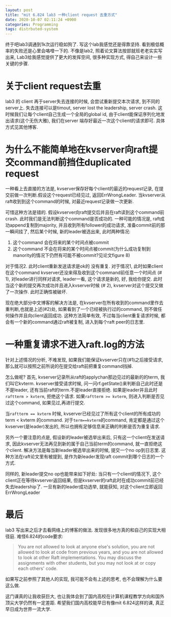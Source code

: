 ```yaml
---
layout: post
title: "mit 6.824 lab3 一种client request 去重方式"
date: 2020-10-07 02:11:24 +0900
categories: Programming
tags: distrbuted-system
---
```


终于吧lab3调通到1k次运行稳如狗了. 写这个lab我感觉还是得靠坚持. 看到极低概率的失败还是心里会咯噔一下的. 不像是lab2, 照着论文算法按部就班老老实实写出来, Lab3给我感觉提供了更大的发挥空间, 很多种实现方式, 得自己来设计一些关键的步骤.

# 关于client request去重
lab3 的 client 再于server失去连接的时候, 会尝试重新提交本次请求, 到不同的server上. 失去连接可以是timout, server lost the leadership, server crash. 这时候我们让每个client自己生成一个全局的global id, 由于client能保证序列化地发出请求(这个无伤大雅), 我们在server 端存好最近一次这个client的请求即可. 具体方式见其他博客.

# 为什么不能简单地在kvserver向raft提交command前挡住duplicated request

一种看上去直接的方法是, kvserver保存好每个client的最近的request记录, 在提交前做一次判断.假设这个request已经见过, 返回ErrWrongLeader. 当kvserver从raft收到到这个command的时候, 对最近request记录做一次更新.

可惜这种方法是错的. 假设kvserver向raft提交后并且在raft读到这个command前crash. 此时我们是无法判断这个command是否成功的. 一种可能的情况是, raft成功append复制到majority, 并且收到所有follower的成功请求, 准备commit前的那一瞬间挂了, 然后某个时候, 新的leader被选出来, 此时两种情况:

1. 这个command 会在将来的某个时间点被commit
2. 这个command 不会在将来的某个时间点被commit(为什么成功复制到manority的情况下仍然有可能不被commit?见论文figure 8)

对于情况2. 此时client重新发送请求是ok的 没有重复. 对于情况1, 此时如果client在这个command kvserver还没来得及收到这个command前任意一个时间点 (# 1), 对leader进行同样对请求, leader一看, 这个请求是新的, 好, 我给你提交. 此时当这个新的提交再次成功并且进入kvserver时候 (# 2), kvserver对这个提交又做了一次操作. 此时正确性被破坏.

现在绝大部分中文博客的解决方法是, 在kvserver在所有收到的command里作去重判断,也就是上述(#2)处, 如果看到了一个已经被执行过的command, 则不做任何操作并且向client返回成功. 这种方法简单有效, 不过每当client重复请求时候, 都会有一个新的command通过raft被复制, 进入到每个raft peer的日志里.

# 一种重复请求不进入raft.log的方法

针对上述情况的分析, 不难发现, 如果我们能保证kvserver只在(#1)之后接受请求, 那么就可以按照之前所说的在提交给raft前把重复command挡掉.

怎么做呢? 首先, kvserver记录所从raft的applychan那边见过的最新的的term, 我们叫它kvterm. kvserver接受请求时候, 问一问rf.getState()来判断自己此时还是不是leader, 还有当前raft的term.不是leader直接拒绝. 如果是leader并且此时`raftterm > kvterm`, 拒绝这个请求. 如果`raftterm >= kvterm`, 则进入判断是否见过这个command, 如果见过,再进行提交.

 当`raftterm == kvterm` 时候, kvserver已经见过了所有这个client的所有成功的term < kvterm 的command. 对于`term==kvterm`的command, 肯定都是通过这个kvserver(是leader)发出的, 所以也拥有足够信息来正确的判断是否为重复请求.

另外一个要注意的点是, 假设新的leader被选举出来后, 只有这一个client在发送请求, 因此kvserver无法再见到新的属于自己当前term的command, 就一直拒绝这个client. 解决方法是每当新leader被选举出来的时候, 提交一个no op到日志里. 这种方法在raft论文里有被提到, 是作为新leader发现raft commit到哪个日志的一个方式.

同样的, 新leader提交no op也能带来如下好处: 当只有一个client的情况下, 这个client正在等待kvserver返回结果, 但是kvserver的raft此时在成功commit前已经失去leadership了. 一旦有新的leader成功选举, 就能获知, 对这个client立即返回ErrWrongLeader

# 最后

lab3 写出来之后才去看网络上的博客的做法. 发现很多地方真的和自己的实现大相径庭. 难怪6.824的code要求:

> You are not allowed to look at anyone else's solution, you are not allowed to look at code from previous years, and you are not allowed to look at other Raft implementations. You may discuss the assignments with other students, but you may not look at or copy each others' code.

如果写之前参照了其他人的实现, 我可能不会有上述的思考, 也不会理解为什么要这么做.

这门课真的让我收获巨大, 也让我体会到了国内高校在计算机课程教学方向和国外顶尖大学仍然有一定差距. 希望我们国内高校能早日有像mit 6.824这样的课, 真正早日成为世界一流大学.
